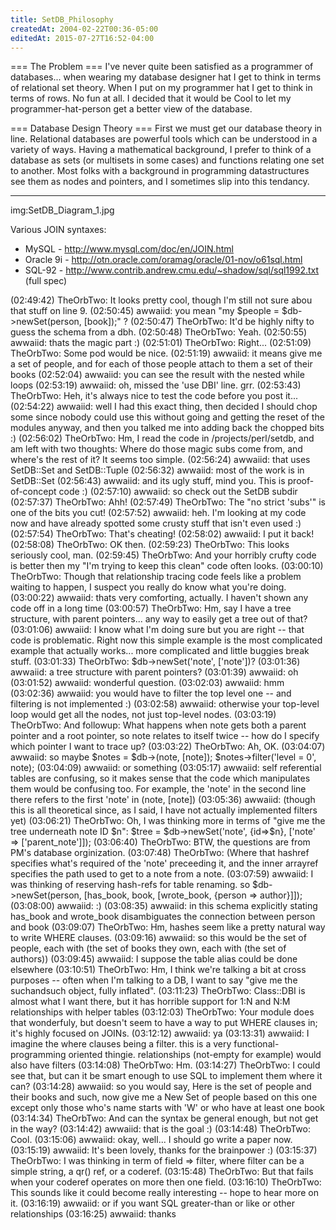 ```yaml
---
title: SetDB_Philosophy
createdAt: 2004-02-22T00:36-05:00
editedAt: 2015-07-27T16:52-04:00
---
```


=== The Problem ===
I've never quite been satisfied as a programmer of databases... when wearing my database designer hat I get to think in terms of relational set theory. When I put on my programmer hat I get to think in terms of rows. No fun at all. I decided that it would be Cool to let my programmer-hat-person get a better view of the database.

=== Database Design Theory ===
First we must get our database theory in line. Relational databases are powerful tools which can be understood in a variety of ways. Having a mathematical background, I prefer to think of a database as sets (or multisets in some cases) and functions relating one set to another. Most folks with a background in programming datastructures see them as nodes and pointers, and I sometimes slip into this tendancy.

----

img:SetDB_Diagram_1.jpg

Various JOIN syntaxes:
* MySQL - http://www.mysql.com/doc/en/JOIN.html
* Oracle 9i - http://otn.oracle.com/oramag/oracle/01-nov/o61sql.html
* SQL-92 - http://www.contrib.andrew.cmu.edu/~shadow/sql/sql1992.txt (full spec)

(02:49:42) TheOrbTwo: It looks pretty cool, though I'm still not sure abou that stuff on line 9.
(02:50:45) awwaiid: you mean "my $people = $db->newSet(person, [book]);" ?
(02:50:47) TheOrbTwo: It'd be highly nifty to guess the schema from a dbh.
(02:50:48) TheOrbTwo: Yeah.
(02:50:55) awwaiid: thats the magic part :)
(02:51:01) TheOrbTwo: Right...
(02:51:09) TheOrbTwo: Some pod would be nice.
(02:51:19) awwaiid: it means give me a set of people, and for each of those people attach to them a set of their books
(02:52:04) awwaiid: you can see the result with the nested while loops
(02:53:19) awwaiid: oh, missed the 'use DBI' line. grr.
(02:53:43) TheOrbTwo: Heh, it's always nice to test the code before you post it...
(02:54:22) awwaiid: well I had this exact thing, then decided I should chop some since nobody could use this without going and getting the reset of the modules anyway, and then you talked me into adding back the chopped bits :)
(02:56:02) TheOrbTwo: Hm, I read the code in /projects/perl/setdb, and am left with two thoughts: Where do those magic subs come from, and where's the rest of it?  It seems too simple.
(02:56:24) awwaiid: that uses SetDB::Set and SetDB::Tuple
(02:56:32) awwaiid: most of the work is in SetDB::Set
(02:56:43) awwaiid: and its ugly stuff, mind you. This is proof-of-concept code :)
(02:57:10) awwaiid: so check out the SetDB subdir
(02:57:37) TheOrbTwo: Ahh!
(02:57:49) TheOrbTwo: The "no strict 'subs'" is one of the bits you cut!
(02:57:52) awwaiid: heh. I'm looking at my code now and have already spotted some crusty stuff that isn't even used :)
(02:57:54) TheOrbTwo: That's cheating!
(02:58:02) awwaiid: I put it back!
(02:58:08) TheOrbTwo: OK then.
(02:59:23) TheOrbTwo: This looks seriously cool, man.
(02:59:45) TheOrbTwo: And your horribly crufty code is better then my "I'm trying to keep this clean" code often looks.
(03:00:10) TheOrbTwo: Though that relationship tracing code feels like a problem waiting to happen, I suspect you really do know what you're doing.
(03:00:22) awwaiid: thats very comforting, actually. I haven't shown any code off in a long time
(03:00:57) TheOrbTwo: Hm, say I have a tree structure, with parent pointers... any way to easily get a tree out of that?
(03:01:06) awwaiid: I know what I'm doing sure but you are right -- that code is problematic. Right now this simple example is the most complicated example that actually works... more complicated and little buggies break stuff.
(03:01:33) TheOrbTwo: $db->newSet('note', ['note'])?
(03:01:36) awwaiid: a tree structure with parent pointers? 
(03:01:39) awwaiid: oh
(03:01:52) awwaiid: wonderful question.
(03:02:03) awwaiid: hmm
(03:02:36) awwaiid: you would have to filter the top level one -- and filtering is not implemented :)
(03:02:58) awwaiid: otherwise your top-level loop would get all the nodes, not just top-level nodes.
(03:03:19) TheOrbTwo: And followup: What happens when note gets both a parent pointer and a root pointer, so note relates to itself twice -- how do I specify which pointer I want to trace up?
(03:03:22) TheOrbTwo: Ah, OK.
(03:04:07) awwaiid: so maybe
$notes = $db->(note, [note]);
$notes->filter('level = 0', note);
(03:04:09) awwaiid: or something
(03:05:17) awwaiid: self referential tables are confusing, so it makes sense that the code which manipulates them would be confusing too. For example, the 'note' in the second line there refers to the first 'note' in (note, [note])
(03:05:36) awwaiid: (though this is all theoretical since, as I said, I have not actually implemented filters yet)
(03:06:21) TheOrbTwo: Oh, I was thinking more in terms of "give me the tree underneath note ID $n": $tree = $db->newSet('note', {id=>$n}, ['note' => ['parent_note']]);
(03:06:40) TheOrbTwo: BTW, the questions are from PM's database orginization.
(03:07:48) TheOrbTwo: (Where that hashref specifies what's required of the 'note' preceeding it, and the inner arrayref specifies the path used to get to a note from a note.
(03:07:59) awwaiid: I was thinking of reserving hash-refs for table renaming. so $db->newSet(person, [has_book, book, [wrote_book, {person => author}]]);
(03:08:00) awwaiid: :)
(03:08:35) awwaiid: in this schema explicitly stating has_book and wrote_book disambiguates the connection between person and book
(03:09:07) TheOrbTwo: Hm, hashes seem like a pretty natural way to write WHERE clauses.
(03:09:16) awwaiid: so this would be the set of people, each with (the set of books they own, each with (the set of authors))
(03:09:45) awwaiid: I suppose the table alias could be done elsewhere
(03:10:51) TheOrbTwo: Hm, I think we're talking a bit at cross purposes -- often when I'm talking to a DB, I want to say "give me the suchandsuch object, fully inflated".
(03:11:23) TheOrbTwo: Class::DBI is almost what I want there, but it has horrible support for 1:N and N:M relationships with helper tables
(03:12:03) TheOrbTwo: Your module does that wonderfuly, but doesn't seem to have a way to put WHERE clauses in; it's highly focused on JOINs.
(03:12:12) awwaiid: ya
(03:13:31) awwaiid: I imagine the where clauses being a filter. this is a very functional-programming oriented thingie. relationships (not-empty for example) would also have filters
(03:14:08) TheOrbTwo: Hm.
(03:14:27) TheOrbTwo: I could see that, but can it be smart enough to use SQL to implement them where it can?
(03:14:28) awwaiid: so you would say, Here is the set of people and their books and such, now give me a New Set of people based on this one except only those who's name starts with 'W' or who have at least one book
(03:14:34) TheOrbTwo: And can the syntax be general enough, but not get in the way?
(03:14:42) awwaiid: that is the goal :)
(03:14:48) TheOrbTwo: Cool.
(03:15:06) awwaiid: okay, well... I should go write a paper now.
(03:15:19) awwaiid: It's been lovely, thanks for the brainpower :)
(03:15:37) TheOrbTwo: I was thinking in term of field => filter, where filter can be a simple string, a qr() ref, or a coderef.
(03:15:48) TheOrbTwo: But that fails when your coderef operates on more then one field.
(03:16:10) TheOrbTwo: This sounds like it could become really interesting -- hope to hear more on it.
(03:16:19) awwaiid: or if you want SQL greater-than or like or other relationships
(03:16:25) awwaiid: thanks



